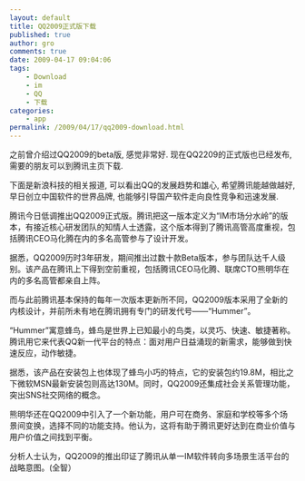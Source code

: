 ```yaml
---
layout: default
title: QQ2009正式版下载
published: true
author: gro
comments: true
date: 2009-04-17 09:04:06
tags:
    - Download
    - im
    - QQ
    - 下载
categories:
    - app
permalink: /2009/04/17/qq2009-download.html
---
```

之前曾介绍过QQ2009的beta版, 感觉非常好. 现在QQ2209的正式版也已经发布, 需要的朋友可以到腾讯主页下载.

下面是新浪科技的相关报道, 可以看出QQ的发展趋势和雄心, 希望腾讯能越做越好, 早日创立中国软件的世界品牌, 也能够引导国产软件走向良性竞争和迅速发展.



腾讯今日低调推出QQ2009正式版。腾讯把这一版本定义为“IM市场分水岭”的版本，有接近核心研发团队的知情人士透露，这个版本得到了腾讯高管高度重视，包括腾讯CEO马化腾在内的多名高管参与了设计开发。 

据悉，QQ2009历时3年研发，期间推出过数十款Beta版本，参与团队达千人级别。该产品在腾讯上下得到空前重视，包括腾讯CEO马化腾、联席CTO熊明华在内的多名高管都亲自上阵。 

而与此前腾讯基本保持的每年一次版本更新所不同，QQ2009版本采用了全新的内核设计，并前所未有地在腾讯拥有专门的研发代号——“Hummer”。 

“Hummer”寓意蜂鸟，蜂鸟是世界上已知最小的鸟类，以灵巧、快速、敏捷著称。腾讯用它来代表QQ新一代平台的特点：面对用户日益涌现的新需求，能够做到快速反应，动作敏捷。 

据悉，该产品在安装包上也体现了蜂鸟小巧的特点，它的安装包约19.8M，相比之下微软MSN最新安装包则高达130M。同时，QQ2009还集成社会关系管理功能，突出SNS社交网络的概念。 

熊明华还在QQ2009中引入了一个新功能，用户可在商务、家庭和学校等多个场景间变换，选择不同的功能支持。他认为，这将有助于腾讯更好达到在商业价值与用户价值之间找到平衡。 

分析人士认为，QQ2009的推出印证了腾讯从单一IM软件转向多场景生活平台的战略意图。(全智）